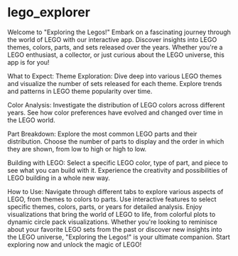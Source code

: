 # lego_explorer

Welcome to "Exploring the Legos!"
Embark on a fascinating journey through the world of LEGO with our interactive app. Discover insights into LEGO themes, colors, parts, and sets released over the years. Whether you're a LEGO enthusiast, a collector, or just curious about the LEGO universe, this app is for you!

What to Expect:
Theme Exploration: Dive deep into various LEGO themes and visualize the number of sets released for each theme. Explore trends and patterns in LEGO theme popularity over time.

Color Analysis: Investigate the distribution of LEGO colors across different years. See how color preferences have evolved and changed over time in the LEGO world.

Part Breakdown: Explore the most common LEGO parts and their distribution. Choose the number of parts to display and the order in which they are shown, from low to high or high to low.

Building with LEGO: Select a specific LEGO color, type of part, and piece to see what you can build with it. Experience the creativity and possibilities of LEGO building in a whole new way.

How to Use:
Navigate through different tabs to explore various aspects of LEGO, from themes to colors to parts.
Use interactive features to select specific themes, colors, parts, or years for detailed analysis.
Enjoy visualizations that bring the world of LEGO to life, from colorful plots to dynamic circle pack visualizations.
Whether you're looking to reminisce about your favorite LEGO sets from the past or discover new insights into the LEGO universe, "Exploring the Legos!" is your ultimate companion. Start exploring now and unlock the magic of LEGO!





